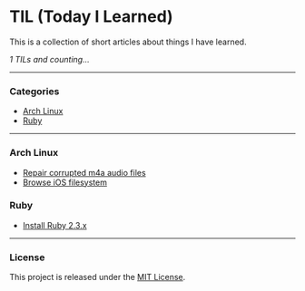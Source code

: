 # TIL (Today I Learned)

This is a collection of short articles about things I have learned.

_1 TILs and counting..._

---

### Categories

- [Arch Linux](#arch-linux)
- [Ruby](#ruby)

---

### Arch Linux

- [Repair corrupted m4a audio files](arch/repair-corrupted-m4a-audio-files.md)
- [Browse iOS filesystem](arch/browse-ios-filesystem.md)

### Ruby

- [Install Ruby 2.3.x](ruby/install-ruby-2-3-x.md)

---

### License

This project is released under the [MIT License][].

[MIT License]: http://www.opensource.org/licenses/MIT
